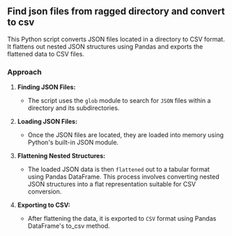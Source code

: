 ## Find json files from ragged directory and convert to csv

This Python script converts JSON files located in a directory to CSV format. It flattens out nested JSON structures using Pandas and exports the flattened data to CSV files.

### Approach

1. **Finding JSON Files:**
   - The script uses the `glob` module to search for `JSON` files within a directory and its subdirectories.

2. **Loading JSON Files:**
   - Once the JSON files are located, they are loaded into memory using Python's built-in JSON module.

3. **Flattening Nested Structures:**
   - The loaded JSON data is then `flattened` out to a tabular format using Pandas DataFrame. This process involves converting nested JSON structures into a flat representation suitable for CSV conversion.

4. **Exporting to CSV:**
   - After flattening the data, it is exported to `CSV` format using Pandas DataFrame's to_csv method.
